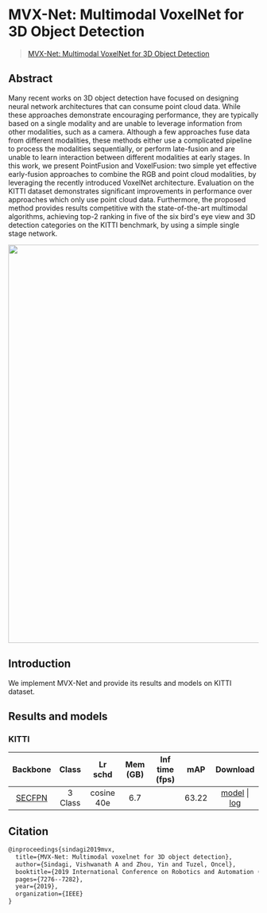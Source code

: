 # MVX-Net: Multimodal VoxelNet for 3D Object Detection

> [MVX-Net: Multimodal VoxelNet for 3D Object Detection](https://arxiv.org/abs/1904.01649)

<!-- [ALGORITHM] -->

## Abstract

Many recent works on 3D object detection have focused on designing neural network architectures that can consume point cloud data. While these approaches demonstrate encouraging performance, they are typically based on a single modality and are unable to leverage information from other modalities, such as a camera. Although a few approaches fuse data from different modalities, these methods either use a complicated pipeline to process the modalities sequentially, or perform late-fusion and are unable to learn interaction between different modalities at early stages. In this work, we present PointFusion and VoxelFusion: two simple yet effective early-fusion approaches to combine the RGB and point cloud modalities, by leveraging the recently introduced VoxelNet architecture. Evaluation on the KITTI dataset demonstrates significant improvements in performance over approaches which only use point cloud data. Furthermore, the proposed method provides results competitive with the state-of-the-art multimodal algorithms, achieving top-2 ranking in five of the six bird's eye view and 3D detection categories on the KITTI benchmark, by using a simple single stage network.

<div align=center>
<img src="https://user-images.githubusercontent.com/79644370/143880819-560675ca-e7e3-4d77-8808-ea661ff8e6e6.png" width="800"/>
</div>

## Introduction

We implement MVX-Net and provide its results and models on KITTI dataset.

## Results and models

### KITTI

|                               Backbone                                |  Class  |  Lr schd   | Mem (GB) | Inf time (fps) |  mAP  |                                                                                                                                                                                                                 Download                                                                                                                                                                                                                 |
| :-------------------------------------------------------------------: | :-----: | :--------: | :------: | :------------: | :---: | :--------------------------------------------------------------------------------------------------------------------------------------------------------------------------------------------------------------------------------------------------------------------------------------------------------------------------------------------------------------------------------------------------------------------------------------: |
| [SECFPN](./dv_mvx-fpn_second_secfpn_adamw_2x8_80e_kitti-3d-3class.py) | 3 Class | cosine 40e |   6.7    |                | 63.22 | [model](https://download.openmmlab.com/mmdetection3d/v1.0.0_models/mvxnet/dv_mvx-fpn_second_secfpn_adamw_2x8_80e_kitti-3d-3class/dv_mvx-fpn_second_secfpn_adamw_2x8_80e_kitti-3d-3class_20210831_060805-83442923.pth) \| [log](https://download.openmmlab.com/mmdetection3d/v1.0.0_models/mvxnet/dv_mvx-fpn_second_secfpn_adamw_2x8_80e_kitti-3d-3class/dv_mvx-fpn_second_secfpn_adamw_2x8_80e_kitti-3d-3class_20210831_060805.log.json) |

## Citation

```latex
@inproceedings{sindagi2019mvx,
  title={MVX-Net: Multimodal voxelnet for 3D object detection},
  author={Sindagi, Vishwanath A and Zhou, Yin and Tuzel, Oncel},
  booktitle={2019 International Conference on Robotics and Automation (ICRA)},
  pages={7276--7282},
  year={2019},
  organization={IEEE}
}
```

